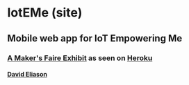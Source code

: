 # IotEMe (site)
## Mobile web app for IoT Empowering Me
### [A Maker's Faire Exhibit](http://www.mysticmonklabs.com) as seen on [Heroku](https://ioteme-site.herokuapp.com/)
#### [David Eliason](http://www.davethemaker.com)